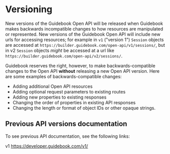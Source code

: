 # Versioning

New versions of the Guidebook Open API will be released when Guidebook makes backwards incompatible changes to how resources are manipulated or represented. New versions of the Guidebook Open API will include new urls for accessing resources; for example in `v1` ("version 1") `Session` objects are accessed at `https://builder.guidebook.com/open-api/v1/sessions/`, but in v2 `Session` objects *might* be accessed at a url like `https://builder.guidebook.com/open-api/v2/sessions/`.

Guidebook reserves the right, however, to make backwards-compatible changes to the Open API **without** releasing a new Open API version. Here are some examples of backwards-compatible changes:

- Adding additional Open API resources
- Adding optional request parameters to existing routes
- Adding new properties to existing responses
- Changing the order of properties in existing API responses
- Changing the length or format of object IDs or other opaque strings.


## Previous API versions documentation

To see previous API documentation, see the following links:

v1 https://developer.guidebook.com/v1/
